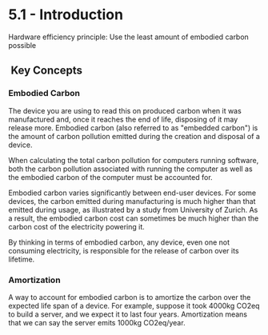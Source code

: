 # 5.1 - Introduction

Hardware efficiency principle: Use the least amount of embodied carbon possible

##  Key Concepts

### Embodied Carbon

The device you are using to read this on produced carbon when it was manufactured and, once it reaches the end of life, disposing of it may release more. Embodied carbon (also referred to as "embedded carbon") is the amount of carbon pollution emitted during the creation and disposal of a device.

When calculating the total carbon pollution for computers running software, both the carbon pollution associated with running the computer as well as the embodied carbon of the computer must be accounted for.

Embodied carbon varies significantly between end-user devices. For some devices, the carbon emitted during manufacturing is much higher than that emitted during usage, as illustrated by a study from University of Zurich. As a result, the embodied carbon cost can sometimes be much higher than the carbon cost of the electricity powering it.

By thinking in terms of embodied carbon, any device, even one not consuming electricity, is responsible for the release of carbon over its lifetime.

### Amortization

A way to account for embodied carbon is to amortize the carbon over the expected life span of a device. For example, suppose it took 4000kg CO2eq to build a server, and we expect it to last four years. Amortization means that we can say the server emits 1000kg CO2eq/year.
